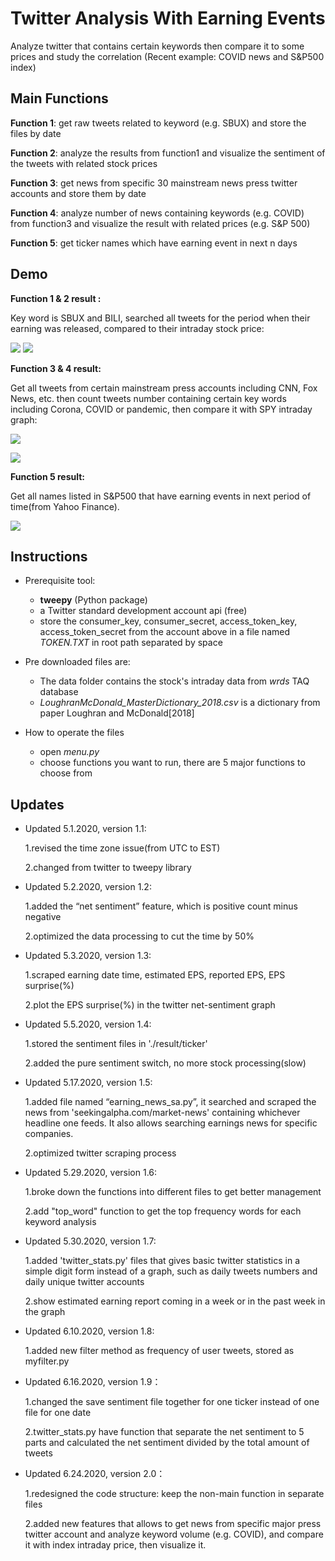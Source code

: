 # Twitter Analysis With Earning Events

Analyze twitter that contains certain keywords then compare it to some prices and study the correlation (Recent example: COVID news and S&P500 index)

## Main Functions

**Function 1**: get raw tweets related to keyword (e.g. SBUX) and store the files by date

**Function 2**: analyze the results from function1 and visualize the sentiment of the tweets with related stock prices

**Function 3**: get news from specific 30 mainstream news press twitter accounts and store them by date

**Function 4**: analyze number of news containing keywords (e.g. COVID) from function3 and visualize the result with related prices (e.g. S&P 500)

**Function 5**: get ticker names which have earning event in next n days

## Demo

**Function 1 & 2 result :**

Key word is SBUX and BILI, searched all tweets for the period when their earning was released, compared to their intraday stock price:

![](examples/SBUX.png)
![](examples/BILI.png)

**Function 3 & 4 result:**

Get all tweets from certain mainstream press accounts including CNN, Fox News, etc. then count tweets number containing certain key words including Corona, COVID or pandemic, then compare it with SPY intraday graph: 

![](examples/corona_demo1.png)

![](examples/corona_demo2.png)



**Function 5 result:**

Get all names listed in S&P500 that have earning events in next period of time(from Yahoo Finance).

![](examples/Function5_demo2.png)



## Instructions

* Prerequisite tool:

  * **tweepy** (Python package)
  * a Twitter standard development account api (free)
  * store the consumer_key, consumer_secret, access_token_key, access_token_secret from the account above in a file named *TOKEN.TXT* in root path separated by space

* Pre downloaded files are:

  * The data folder contains the stock's intraday data from *wrds* TAQ database
  * *LoughranMcDonald_MasterDictionary_2018.csv* is a dictionary from paper Loughran and McDonald[2018]

* How to operate the files

  * open *menu.py*
  * choose functions you want to run, there are 5 major functions to choose from

## Updates

* Updated 5.1.2020, version 1.1:

  1.revised the time zone issue(from UTC to EST)
  
  2.changed from twitter to tweepy library

* Updated 5.2.2020, version 1.2:

  1.added the “net sentiment” feature, which is positive count minus negative
  
  2.optimized the data processing to cut the time by 50% 

* Updated 5.3.2020, version 1.3:

  1.scraped earning date time, estimated EPS, reported EPS, EPS surprise(%)
  
  2.plot the EPS surprise(%) in the twitter net-sentiment graph

* Updated 5.5.2020, version 1.4:

  1.stored the sentiment files in './result/ticker'
  
  2.added the pure sentiment switch, no more stock processing(slow)

* Updated 5.17.2020, version 1.5:

  1.added file named “earning_news_sa.py”, it searched and scraped the news from 'seekingalpha.com/market-news' containing whichever headline one feeds. It also allows searching earnings news for specific companies.

  2.optimized twitter scraping process

- Updated 5.29.2020, version 1.6:

   1.broke down the functions into different files to get better management

   2.add "top_word" function to get the top frequency words for each keyword analysis

- Updated 5.30.2020, version 1.7:

    1.added 'twitter_stats.py' files that gives basic twitter statistics in a simple digit form instead of a graph, such as daily tweets numbers and daily unique twitter accounts

    2.show estimated earning report coming in a week or in the past week in the graph

- Updated 6.10.2020, version 1.8:

    1.added new filter method as frequency of user tweets, stored as myfilter.py

- Updated 6.16.2020, version 1.9：

    1.changed the save sentiment file together for one ticker instead of one file for one date

    2.twitter_stats.py have function that separate the net sentiment to 5 parts and calculated the net sentiment divided by the total amount of tweets

- Updated 6.24.2020, version 2.0：

  1.redesigned the code structure: keep the non-main function in separate files

  2.added new features that allows to get news from specific major press twitter account and analyze keyword volume (e.g. COVID), and compare it with index intraday price, then visualize it.

